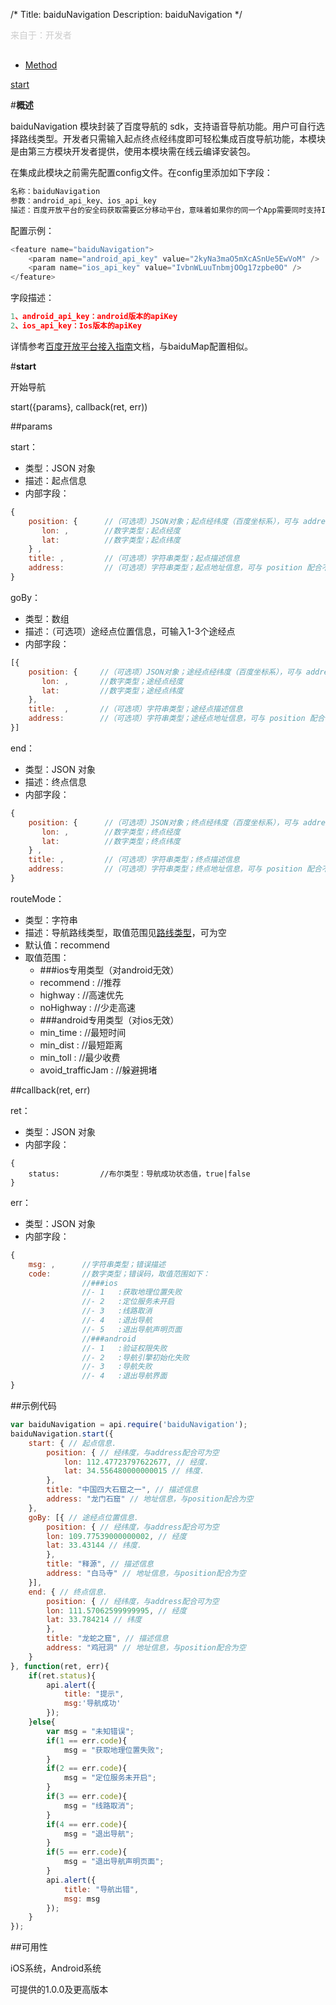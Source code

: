 /*
Title: baiduNavigation
Description: baiduNavigation
*/

<p style="color: #ccc;margin-bottom: 30px;">来自于：开发者</p>

<ul id="tab" class="clearfix">
	<li class="active"><a href="#method-content">Method</a></li>
</ul>
<div id="method-content">

<div class="outline">

[start](#a1)

</div>

#**概述**

baiduNavigation 模块封装了百度导航的 sdk，支持语音导航功能。用户可自行选择路线类型。开发者只需输入起点终点经纬度即可轻松集成百度导航功能，本模块是由第三方模块开发者提供，使用本模块需在线云编译安装包。

在集成此模块之前需先配置config文件。在config里添加如下字段：

```js
名称：baiduNavigation
参数：android_api_key、ios_api_key
描述：百度开放平台的安全码获取需要区分移动平台，意味着如果你的同一个App需要同时支持IOS和Android平台，那么，您必须为这两个平台单独申请apiKey，即同一个App申请两个apiKey，并将这两个apiKey同时配置在config文件中。	
```

配置示例：

```js
<feature name="baiduNavigation">
	<param name="android_api_key" value="2kyNa3maO5mXcASnUe5EwVoM" />
	<param name="ios_api_key" value="IvbnWLuuTnbmjOOg17zpbe0O" />
</feature>
```

字段描述：

```js
1、android_api_key：android版本的apiKey
2、ios_api_key：Ios版本的apiKey
```

详情参考[百度开放平台接入指南](http://docs.apicloud.com/APICloud/%E5%BC%80%E6%94%BE%E5%B9%B3%E5%8F%B0%E6%8E%A5%E5%85%A5%E6%8C%87%E5%8D%97/baidu)文档，与baiduMap配置相似。


#**start**<div id="a1"></div>

开始导航

start({params}, callback(ret, err))

##params

start：

- 类型：JSON 对象
- 描述：起点信息
- 内部字段：

```js
{
    position: {      //（可选项）JSON对象；起点经纬度（百度坐标系），可与 address 配合不传
	   lon: ,        //数字类型；起点经度
	   lat:          //数字类型；起点纬度
	} ,
    title: ,         //（可选项）字符串类型；起点描述信息
    address:         //（可选项）字符串类型；起点地址信息，可与 position 配合不传
}
```

goBy：

- 类型：数组
- 描述：（可选项）途经点位置信息，可输入1-3个途经点
- 内部字段：

```js
[{
	position: {     //（可选项）JSON对象；途经点经纬度（百度坐标系），可与 address 配合不传
	   lon: ,       //数字类型；途经点经度
	   lat:         //数字类型；途经点纬度
	},
    title:  ,       //（可选项）字符串类型；途经点描述信息
    address:        //（可选项）字符串类型；途经点地址信息，可与 position 配合不传
}]
```

end：

- 类型：JSON 对象
- 描述：终点信息
- 内部字段：


```js
{
    position: {      //（可选项）JSON对象；终点经纬度（百度坐标系），可与 address 配合不传
	   lon: ,        //数字类型；终点经度
	   lat:          //数字类型；终点纬度
	} ,
    title: ,         //（可选项）字符串类型；终点描述信息
    address:         //（可选项）字符串类型；终点地址信息，可与 position 配合不传
}
```

routeMode：

- 类型：字符串
- 描述：导航路线类型，取值范围见[路线类型](!Constant)，可为空
- 默认值：recommend
- 取值范围：
	- ###ios专用类型（对android无效）
	- recommend :           //推荐
	- highway   :           //高速优先
	- noHighway :           //少走高速
	- ###android专用类型（对ios无效）
	- min_time	:	        //最短时间
	- min_dist	:	        //最短距离
	- min_toll	:	        //最少收费
	- avoid_trafficJam	:	//躲避拥堵

##callback(ret, err)

ret：

- 类型：JSON 对象
- 内部字段：

```
{
	status:         //布尔类型：导航成功状态值，true|false
}
```

err：

- 类型：JSON 对象
- 内部字段：

```js
{
	msg: ,      //字符串类型；错误描述
	code:       //数字类型；错误码，取值范围如下：
	            //###ios
				//- 1	:获取地理位置失败
				//- 2	:定位服务未开启
				//- 3	:线路取消
				//- 4	:退出导航
				//- 5	:退出导航声明页面
				//###android
				//- 1	:验证权限失败
				//- 2	:导航引擎初始化失败
				//- 3	:导航失败
				//- 4	:退出导航界面
}
```

##示例代码

```js
var baiduNavigation = api.require('baiduNavigation');
baiduNavigation.start({
    start: { // 起点信息.
        position: { // 经纬度，与address配合可为空
			lon: 112.47723797622677, // 经度.
			lat: 34.556480000000015 // 纬度.
        },
        title: "中国四大石窟之一", // 描述信息
        address: "龙门石窟" // 地址信息，与position配合为空
    },
	goBy: [{ // 途经点位置信息.
        position: { // 经纬度，与address配合可为空
		lon: 109.77539000000002, // 经度
		lat: 33.43144 // 纬度.
        },
        title: "释源", // 描述信息
        address: "白马寺" // 地址信息，与position配合为空
    }],
    end: { // 终点信息.
        position: { // 经纬度，与address配合可为空
		lon: 111.57062599999995, // 经度
		lat: 33.784214 // 纬度
        },
        title: "龙蛇之窟", // 描述信息
        address: "鸡冠洞" // 地址信息，与position配合为空
    }
}, function(ret, err){
	if(ret.status){
		api.alert({
            title: "提示",
			msg:'导航成功'
        });
    }else{
        var msg = "未知错误";
        if(1 == err.code){
            msg = "获取地理位置失败";
        }
        if(2 == err.code){
            msg = "定位服务未开启";
        }
        if(3 == err.code){
            msg = "线路取消";
        }
        if(4 == err.code){
            msg = "退出导航";
        }
        if(5 == err.code){
            msg = "退出导航声明页面";
        }
        api.alert({
            title: "导航出错",
            msg: msg
        });
    }
});
```

##可用性

iOS系统，Android系统

可提供的1.0.0及更高版本